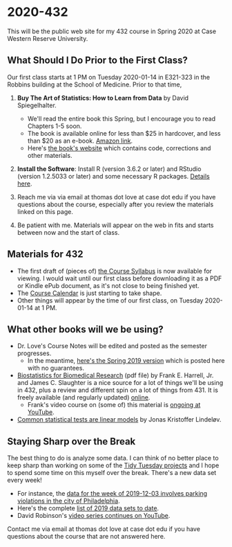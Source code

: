 # 2020-432

This will be the public web site for my 432 course in Spring 2020 at Case Western Reserve University. 

## What Should I Do Prior to the First Class?

Our first class starts at 1 PM on Tuesday 2020-01-14 in E321-323 in the Robbins building at the School of Medicine. Prior to that time,

1. **Buy The Art of Statistics: How to Learn from Data** by David Spiegelhalter. 
    - We'll read the entire book this Spring, but I encourage you to read Chapters 1-5 soon.
    - The book is available online for less than $25 in hardcover, and less than $20 as an e-book. [Amazon link](https://www.amazon.com/Art-Statistics-How-Learn-Data/dp/1541618513).
    - Here's [the book's website](https://dspiegel29.github.io/ArtofStatistics/) which contains code, corrections and other materials.

2. **Install the Software**: Install R (version 3.6.2 or later) and RStudio (version 1.2.5033 or later) and some necessary R packages. [Details here](https://github.com/THOMASELOVE/2020-432/blob/master/software.md).

3. Reach me via via email at thomas dot love at case dot edu if you have questions about the course, especially after you review the materials linked on this page.

4. Be patient with me. Materials will appear on the web in fits and starts between now and the start of class.

## Materials for 432

- The first draft of (pieces of) [the Course Syllabus](https://thomaselove.github.io/2020-432-syllabus/) is now available for viewing. I would wait until our first class before downloading it as a PDF or Kindle ePub document, as it's not close to being finished yet.
- The [Course Calendar](https://github.com/THOMASELOVE/2020-432/blob/master/calendar.md) is just starting to take shape.
- Other things will appear by the time of our first class, on Tuesday 2020-01-14 at 1 PM.

## What other books will we be using?

- Dr. Love's Course Notes will be edited and posted as the semester progresses. 
    - In the meantime, [here's the Spring 2019 version](https://thomaselove.github.io/2019-432-book/) which is posted here with no guarantees.
- [Biostatistics for Biomedical Research](http://hbiostat.org/bbr/) (pdf file) by Frank E. Harrell, Jr. and James C. Slaughter is a nice source for a lot of things we'll be using in 432, plus a review and different spin on a lot of things from 431. It is freely available (and regularly updated) [online](http://hbiostat.org/bbr/).
    - Frank's video course on (some of) this material is [ongoing at YouTube](https://www.youtube.com/channel/UC-o_ZZ0tuFUYn8e8rf-QURA/videos).
- [Common statistical tests are linear models](https://lindeloev.github.io/tests-as-linear/) by Jonas Kristoffer Lindeløv.

## Staying Sharp over the Break

The best thing to do is analyze some data. I can think of no better place to keep sharp than working on some of the [Tidy Tuesday projects](https://thomasmock.netlify.com/post/tidytuesday-a-weekly-social-data-project-in-r/) and I hope to spend some time on this myself over the break. There's a new data set every week!

- For instance, the [data for the week of 2019-12-03 involves parking violations in the city of Philadelphia](https://github.com/rfordatascience/tidytuesday/tree/master/data/2019/2019-12-03).
- Here's the complete [list of 2019 data sets to date](https://github.com/rfordatascience/tidytuesday#2019).
- David Robinson's [video series continues on YouTube](https://www.youtube.com/user/safe4democracy/videos).

Contact me via email at thomas dot love at case dot edu if you have questions about the course that are not answered here.

